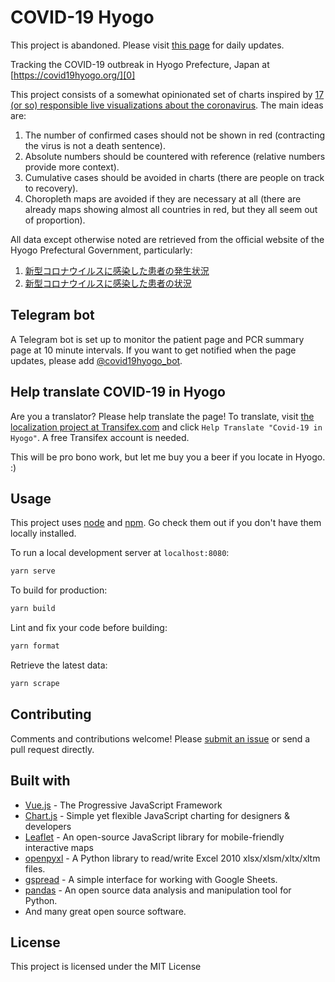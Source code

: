 # COVID-19 Hyogo

This project is abandoned. Please visit [this page][7] for daily updates. 

Tracking the COVID-19 outbreak in Hyogo Prefecture, Japan at
[https://covid19hyogo.org/][0]

This project consists of a somewhat opinionated set of charts inspired by
[17 (or so) responsible live visualizations about the coronavirus][1]. The
main ideas are:

1. The number of confirmed cases should not be shown in red
   (contracting the virus is not a death sentence).
1. Absolute numbers should be countered with reference
   (relative numbers provide more context).
1. Cumulative cases should be avoided in charts
   (there are people on track to recovery).
1. Choropleth maps are avoided if they are necessary at all
   (there are already maps showing almost all countries in red, but
   they all seem out of proportion).

All data except otherwise noted are retrieved from the official website of the
Hyogo Prefectural Government, particularly:

1. [新型コロナウイルスに感染した患者の発生状況][2]
1. [新型コロナウイルスに感染した患者の状況][3]

## Telegram bot
A Telegram bot is set up to monitor the patient page and PCR summary page
at 10 minute intervals. If you want to get notified when the page updates,
please add [@covid19hyogo_bot][4].

## Help translate COVID-19 in Hyogo

Are you a translator? Please help translate the page! To translate,
visit [the localization project at Transifex.com][5] and click
`Help Translate "Covid-19 in Hyogo"`. A free Transifex account
is needed.

This will be pro bono work, but let me buy you a beer if you locate in Hyogo. :)

## Usage

This project uses [node](http://nodejs.org) and [npm](https://npmjs.com).
Go check them out if you don't have them locally installed.

To run a local development server at `localhost:8080`:

```sh
yarn serve
```

To build for production:

```sh
yarn build
```

Lint and fix your code before building:

```sh
yarn format
```

Retrieve the latest data:

```sh
yarn scrape
```

## Contributing

Comments and contributions welcome! Please [submit an issue][6] or send a
pull request directly.

## Built with

- [Vue.js](https://vuejs.org/index.html) - The Progressive JavaScript Framework
- [Chart.js](https://www.chartjs.org/) - Simple yet flexible JavaScript
  charting for designers & developers
- [Leaflet](https://leafletjs.com/) - An open-source JavaScript library
   for mobile-friendly interactive maps
- [openpyxl](https://foss.heptapod.net/openpyxl/openpyxl) - A Python library
  to read/write Excel 2010 xlsx/xlsm/xltx/xltm files.
- [gspread](https://github.com/burnash/gspread) - A simple interface for working
  with Google Sheets.
- [pandas](https://pandas.pydata.org/) - An open source data analysis and
  manipulation tool for Python.
- And many great open source software.

## License

This project is licensed under the MIT License

[0]: https://covid19hyogo.org/
[1]: https://blog.datawrapper.de/coronaviruscharts/
[2]: https://web.pref.hyogo.lg.jp/kk03/corona_hasseijyokyo.html
[3]: https://web.pref.hyogo.lg.jp/kf16/coronavirus_data.html
[4]: https://t.me/covid19hyogo_bot
[5]: https://www.transifex.com/covid-19-hyogo/covid-19-in-hyogo/
[6]: https://github.com/hktang/covid-hyogo/issues
[7]: https://web.pref.hyogo.lg.jp/kf16/coronavirus_data.html